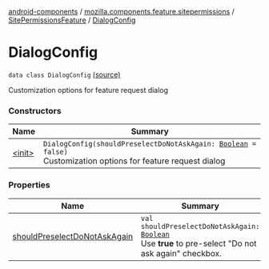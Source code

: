 [android-components](../../../index.md) / [mozilla.components.feature.sitepermissions](../../index.md) / [SitePermissionsFeature](../index.md) / [DialogConfig](./index.md)

# DialogConfig

`data class DialogConfig` [(source)](https://github.com/mozilla-mobile/android-components/blob/master/components/feature/sitepermissions/src/main/java/mozilla/components/feature/sitepermissions/SitePermissionsFeature.kt#L498)

Customization options for feature request dialog

### Constructors

| Name | Summary |
|---|---|
| [&lt;init&gt;](-init-.md) | `DialogConfig(shouldPreselectDoNotAskAgain: `[`Boolean`](https://kotlinlang.org/api/latest/jvm/stdlib/kotlin/-boolean/index.html)` = false)`<br>Customization options for feature request dialog |

### Properties

| Name | Summary |
|---|---|
| [shouldPreselectDoNotAskAgain](should-preselect-do-not-ask-again.md) | `val shouldPreselectDoNotAskAgain: `[`Boolean`](https://kotlinlang.org/api/latest/jvm/stdlib/kotlin/-boolean/index.html)<br>Use **true** to pre-select "Do not ask again" checkbox. |
